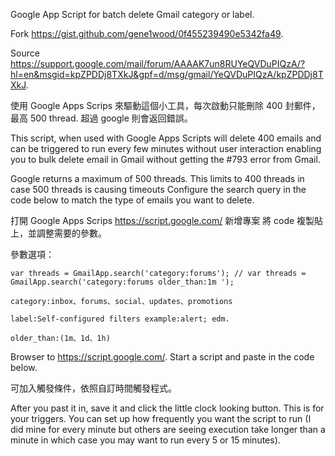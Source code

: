 Google App Script for batch delete Gmail category or label.

Fork https://gist.github.com/gene1wood/0f455239490e5342fa49.

Source https://support.google.com/mail/forum/AAAAK7un8RUYeQVDuPIQzA/?hl=en&msgid=kpZPDDj8TXkJ&gpf=d/msg/gmail/YeQVDuPIQzA/kpZPDDj8TXkJ.

使用 Google Apps Scrips 來驅動這個小工具，每次啟動只能刪除 400 封郵件，最高 500 thread. 超過 google 則會返回錯誤。

This script, when used with Google Apps Scripts will delete 400 emails and can be triggered to run every few minutes without user interaction enabling you to bulk delete email in Gmail without getting the #793 error from Gmail.

Google returns a maximum of 500 threads. This limits to 400 threads in case 500 threads is causing timeouts
Configure the search query in the code below to match the type of emails you want to delete.

打開 Google Apps Scrips https://script.google.com/ 新增專案
將 code 複製貼上，並調整需要的參數。

參數選項：

    var threads = GmailApp.search('category:forums'); // var threads = GmailApp.search('category:forums older_than:1m ');
    
    category:inbox、forums、social、updates、promotions
    
    label:Self-configured filters example:alert; edm.
    
    older_than:(1m、1d、1h)
    
Browser to https://script.google.com/.
Start a script and paste in the code below. 

可加入觸發條件，依照自訂時間觸發程式。

After you past it in, save it and click the little clock looking button.
This is for your triggers. You can set up how frequently you want the script
to run (I did mine for every minute but others are seeing execution take longer than
a minute in which case you may want to run every 5 or 15 minutes).
